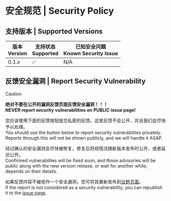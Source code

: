 # 安全规范 | Security Policy

## 支持版本 | Supported Versions

| 版本<br>Version   | 支持状态<br>Supported | 已知安全问题<br>Known Security Issue |
| ----------------- | -------------------- | ----------------------------------- |
| 0.1.x             | ✅                   | N/A                                 |

## 反馈安全漏洞 | Report Security Vulnerability

> [!CAUTION]
> **绝对不要在公开的漏洞反馈页面反馈安全漏洞！！！**   
> **NEVER report security vulnerabilities on PUBLIC issue page!**

您应该使用下面的反馈按钮提交私密的反馈。这里反馈不会公开，并且我们会尽快予以处理。   
You should use the button below to report security vulnerabilites privately. Reports through this will not be shown publicly, and we will handle it ASAP.

经过确认的安全漏洞会尽快被修复，修复后将视情况随新版本发布时公开，或者延迟公开。   
Confirmed vulnerabilites will be fixed soon, and those advisories will be public along with the new version release, or wait for another while, depends on their details.

如果反馈内容不被视作一个安全漏洞，您可将其重新发布到[议题页面](https://github.com/MOC-Tournament/StatCleaner/issues)。   
If the report is not considered as a security vulnerability, you can republish it to the [issue page](https://github.com/MOC-Tournament/StatCleaner/issues). 

